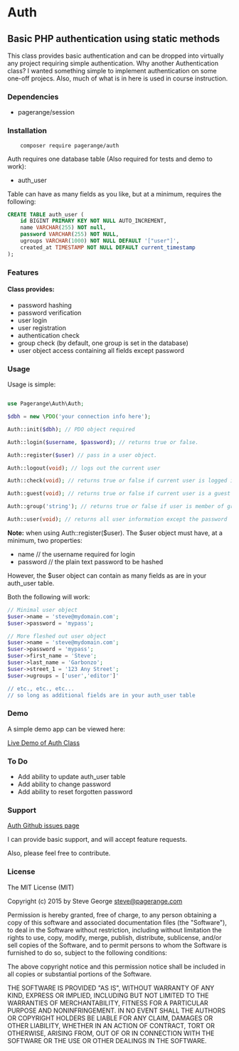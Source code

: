 # Auth

## Basic PHP authentication using static methods

This class provides basic authentication and can be dropped into virtually any
project requiring simple authentication.  Why another Authentication class?
I wanted something simple to implement authentication on some one-off projecs.
Also, much of what is in here is used in course instruction.

### Dependencies

* pagerange/session

### Installation

```
    composer require pagerange/auth
```

Auth requires one database table (Also required for tests and demo to work):

* auth_user

Table can have as many fields as you like, but at a minimum, requires the following:

```sql
CREATE TABLE auth_user (
	id BIGINT PRIMARY KEY NOT NULL AUTO_INCREMENT,
	name VARCHAR(255) NOT null,
	password VARCHAR(255) NOT NULL,
	ugroups VARCHAR(1000) NOT NULL DEFAULT '["user"]',
	created_at TIMESTAMP NOT NULL DEFAULT current_timestamp
);
```

### Features

#### Class provides:

* password hashing
* password verification
* user login
* user registration
* authentication check
* group check (by default, one group is set in the database)
* user object access containing all fields except password

### Usage

Usage is simple:

```php

use Pagerange\Auth\Auth;

$dbh = new \PDO('your connection info here');

Auth::init($dbh); // PDO object required

Auth::login($username, $password); // returns true or false.

Auth::register($user) // pass in a user object.

Auth::logout(void); // logs out the current user

Auth::check(void); // returns true or false if current user is logged in

Auth::guest(void); // returns true or false if current user is a guest (unauthenticated)

Auth::group('string'); // returns true or false if user is member of group 'string'

Auth::user(void); // returns all user information except the password

```

**Note:** when using Auth::register($user).  The $user object must have,
at a minimum, two properties:

* name // the username required for login
* password // the plain text password to be hashed

However, the $user object can contain as many fields as are in your auth_user table.

Both the following will work:

```php
// Minimal user object
$user->name = 'steve@mydomain.com';
$user->password = 'mypass';
```

```php
// More fleshed out user object
$user->name = 'steve@mydomain.com';
$user->password = 'mypass';
$user->first_name = 'Steve';
$user->last_name = 'Garbonzo';
$user->street_1 = '123 Any Street';
$user->ugroups = ['user','editor']'

// etc., etc., etc...
// so long as additional fields are in your auth_user table
```

### Demo

A simple demo app can be viewed here:

[Live Demo of Auth Class](http://www.pagerange.com/projects/auth/demo/)

### To Do

* Add ability to update auth_user table
* Add ability to change password
* Add ability to reset forgotten password


### Support

[Auth Github issues page](https://github.com/pagerange/auth/issues/)

I can provide basic support, and will accept feature requests.  

Also, please feel free to contribute.

### License

The MIT License (MIT)

Copyright (c) 2015  by Steve George <steve@pagerange.com>

Permission is hereby granted, free of charge, to any person obtaining a copy of
this software and associated documentation files (the "Software"), to deal in the
Software without restriction, including without limitation the rights to use,
copy, modify, merge, publish, distribute, sublicense, and/or sell copies of the
Software, and to permit persons to whom the Software is furnished to do so, subject
 to the following conditions:

The above copyright notice and this permission notice shall be included in all
copies or substantial portions of the Software.

THE SOFTWARE IS PROVIDED "AS IS", WITHOUT WARRANTY OF ANY KIND, EXPRESS OR
IMPLIED, INCLUDING BUT NOT LIMITED TO THE WARRANTIES OF MERCHANTABILITY,
FITNESS FOR A PARTICULAR PURPOSE AND NONINFRINGEMENT. IN NO EVENT SHALL THE
AUTHORS OR COPYRIGHT HOLDERS BE LIABLE FOR ANY CLAIM, DAMAGES OR OTHER
LIABILITY, WHETHER IN AN ACTION OF CONTRACT, TORT OR OTHERWISE, ARISING FROM,
OUT OF OR IN CONNECTION WITH THE SOFTWARE OR THE USE OR OTHER DEALINGS IN
THE SOFTWARE.

